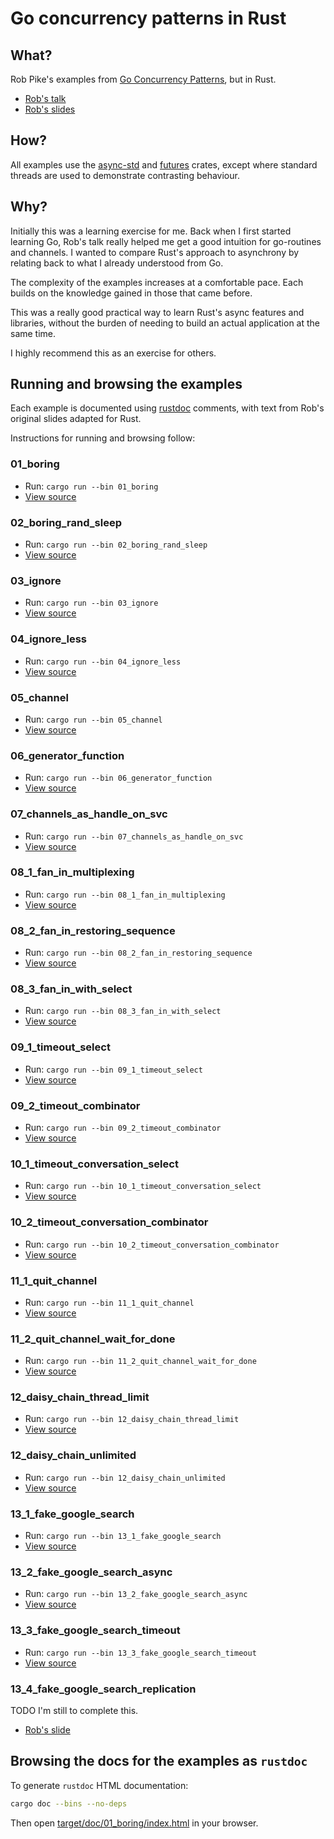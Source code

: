# Go concurrency patterns in Rust

## What?

Rob Pike's examples from
[Go Concurrency Patterns](https://www.youtube.com/watch?v=f6kdp27TYZs), but in
Rust.

* [Rob's talk](https://www.youtube.com/watch?v=f6kdp27TYZs)
* [Rob's slides](https://talks.golang.org/2012/concurrency.slide)

## How?

All examples use the [async-std](https://crates.io/crates/async-std)
and [futures](https://crates.io/crates/futures) crates, except where standard threads are used to demonstrate contrasting behaviour.

## Why?

Initially this was a learning exercise for me. Back when I first started
learning Go, Rob's talk really helped me get a good intuition for go-routines
and channels. I wanted to compare Rust's approach to asynchrony by relating
back to what I already understood from Go.

The complexity of the examples increases at a comfortable pace. Each builds on
the knowledge gained in those that came before.

This was a really good practical way to learn Rust's async features and
libraries, without the burden of needing to build an actual application at the
same time.

I highly recommend this as an exercise for others.

## Running and browsing the examples

Each example is documented using [rustdoc](https://doc.rust-lang.org/rustdoc/)
comments, with text from Rob's original slides adapted for Rust.

Instructions for running and browsing follow:

### 01_boring

* Run: `cargo run --bin 01_boring`
* [View source](src/bin/01_boring.rs)

### 02_boring_rand_sleep

* Run: `cargo run --bin 02_boring_rand_sleep`
* [View source](src/bin/02_boring_rand_sleep.rs)

### 03_ignore

* Run: `cargo run --bin 03_ignore`
* [View source](src/bin/03_ignore.rs)

### 04_ignore_less

* Run: `cargo run --bin 04_ignore_less`
* [View source](src/bin/04_ignore_less.rs)

### 05_channel

* Run: `cargo run --bin 05_channel`
* [View source](src/bin/05_channel.rs)

### 06_generator_function

* Run: `cargo run --bin 06_generator_function`
* [View source](src/bin/06_generator_function.rs)

### 07_channels_as_handle_on_svc

* Run: `cargo run --bin 07_channels_as_handle_on_svc`
* [View source](src/bin/07_channels_as_handle_on_svc.rs)

### 08_1_fan_in_multiplexing

* Run: `cargo run --bin 08_1_fan_in_multiplexing`
* [View source](src/bin/08_1_fan_in_multiplexing.rs)

### 08_2_fan_in_restoring_sequence

* Run: `cargo run --bin 08_2_fan_in_restoring_sequence`
* [View source](src/bin/08_2_fan_in_restoring_sequence.rs)

### 08_3_fan_in_with_select

* Run: `cargo run --bin 08_3_fan_in_with_select`
* [View source](src/bin/08_3_fan_in_with_select.rs)

### 09_1_timeout_select

* Run: `cargo run --bin 09_1_timeout_select`
* [View source](src/bin/09_1_timeout_select.rs)

### 09_2_timeout_combinator

* Run: `cargo run --bin 09_2_timeout_combinator`
* [View source](src/bin/09_2_timeout_combinator.rs)

### 10_1_timeout_conversation_select

* Run: `cargo run --bin 10_1_timeout_conversation_select`
* [View source](src/bin/10_1_timeout_conversation_select.rs)

### 10_2_timeout_conversation_combinator

* Run: `cargo run --bin 10_2_timeout_conversation_combinator`
* [View source](src/bin/10_2_timeout_conversation_combinator.rs)

### 11_1_quit_channel

* Run: `cargo run --bin 11_1_quit_channel`
* [View source](src/bin/11_1_quit_channel.rs)

### 11_2_quit_channel_wait_for_done

* Run: `cargo run --bin 11_2_quit_channel_wait_for_done`
* [View source](src/bin/11_2_quit_channel_wait_for_done.rs)

### 12_daisy_chain_thread_limit

* Run: `cargo run --bin 12_daisy_chain_thread_limit`
* [View source](src/bin/12_daisy_chain_thread_limit.rs)

### 12_daisy_chain_unlimited

* Run: `cargo run --bin 12_daisy_chain_unlimited`
* [View source](src/bin/12_daisy_chain_unlimited.rs)

### 13_1_fake_google_search

* Run: `cargo run --bin 13_1_fake_google_search`
* [View source](src/bin/13_1_fake_google_search.rs)

### 13_2_fake_google_search_async

* Run: `cargo run --bin 13_2_fake_google_search_async`
* [View source](src/bin/13_2_fake_google_search_async.rs)

### 13_3_fake_google_search_timeout

* Run: `cargo run --bin 13_3_fake_google_search_timeout`
* [View source](src/bin/13_3_fake_google_search_timeout.rs)

### 13_4_fake_google_search_replication

TODO I'm still to complete this.

* [Rob's slide](https://talks.golang.org/2012/concurrency.slide#48)

## Browsing the docs for the examples as `rustdoc`

To generate `rustdoc` HTML documentation:

```bash
cargo doc --bins --no-deps
```

Then open [target/doc/01_boring/index.html](target/doc/01_boring/index.html)
in your browser.
